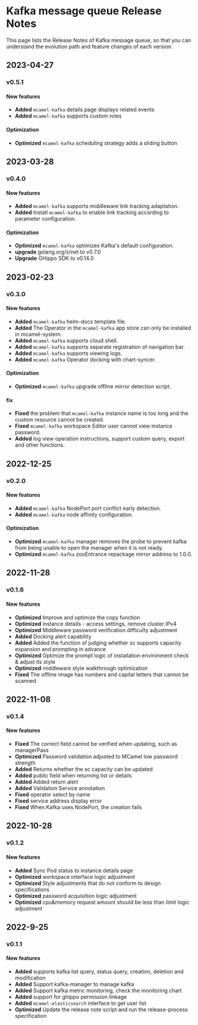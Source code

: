 # Kafka message queue Release Notes

This page lists the Release Notes of Kafka message queue, so that you can understand the evolution path and feature changes of each version.

## 2023-04-27

### v0.5.1

#### New features

- **Added** `mcamel-kafka` details page displays related events
- **Added** `mcamel-kafka` supports custom roles

#### Optimization

- **Optimized** `mcamel-kafka` scheduling strategy adds a sliding button

## 2023-03-28

### v0.4.0

#### New features

- **Added** `mcamel-kafka` supports middleware link tracking adaptation.
- **Added** Install `mcamel-kafka` to enable link tracking according to parameter configuration.

#### Optimization

- **Optimized** `mcamel-kafka` optimizes Kafka's default configuration.
- **upgrade** golang.org/x/net to v0.7.0
- **Upgrade** GHippo SDK to v0.14.0

## 2023-02-23

### v0.3.0

#### New features

- **Added** `mcamel-kafka` helm-docs template file.
- **Added** The Operator in the `mcamel-kafka` app store can only be installed in mcamel-system.
- **Added** `mcamel-kafka` supports cloud shell.
- **Added** `mcamel-kafka` supports separate registration of navigation bar.
- **Added** `mcamel-kafka` supports viewing logs.
- **Added** `mcamel-kafka` Operator docking with chart-syncer.

#### Optimization

- **Optimized** `mcamel-kafka` upgrade offline mirror detection script.

#### fix

- **Fixed** the problem that `mcamel-kafka` instance name is too long and the custom resource cannot be created.
- **Fixed** `mcamel-kafka` workspace Editor user cannot view instance password.
- **Added** log view operation instructions, support custom query, export and other functions.

## 2022-12-25

### v0.2.0

#### New features

- **Added** `mcamel-kafka` NodePort port conflict early detection.
- **Added** `mcamel-kafka` node affinity configuration.

#### Optimization

- **Optimized** `mcamel-kafka` manager removes the probe to prevent kafka from being unable to open the manager when it is not ready.
- **Optimized** `mcamel-kafka` zooEntrance repackage mirror address to 1.0.0.

## 2022-11-28

### v0.1.6

#### New features

- **Optimized** Improve and optimize the copy function
- **Optimized** instance details - access settings, remove cluster IPv4
- **Optimized** Middleware password verification difficulty adjustment
- **Added** Docking alert capability
- **Added** Added the function of judging whether sc supports capacity expansion and prompting in advance
- **Optimized** Optimize the prompt logic of installation environment check & adjust its style
- **Optimized** middleware style walkthrough optimization
- **Fixed** The offline image has numbers and capital letters that cannot be scanned

## 2022-11-08

### v0.1.4

#### New features

- **Fixed** The correct field cannot be verified when updating, such as managerPass
- **Optimized** Password validation adjusted to MCamel low password strength
- **Added** Returns whether the sc capacity can be updated
- **Added** public field when returning list or details
- **Added** Added return alert
- **Added** Validation Service annotation
- **Fixed** operator select by name
- **Fixed** service address display error
- **Fixed** When Kafka uses NodePort, the creation fails

## 2022-10-28

### v0.1.2

#### New features

- **Added** Sync Pod status to instance details page
- **Optimized** workspace interface logic adjustment
- **Optimized** Style adjustments that do not conform to design specifications
- **Optimized** password acquisition logic adjustment
- **Optimized** cpu&memory request amount should be less than limit logic adjustment

## 2022-9-25

### v0.1.1

#### New features

- **Added** supports kafka list query, status query, creation, deletion and modification
- **Added** Support kafka-manager to manage kafka
- **Added** Support kafka metric monitoring, check the monitoring chart
- **Added** support for ghippo permission linkage
- **Added** `mcamel-elasticsearch` interface to get user list
- **Optimized** Update the release note script and run the release-process specification